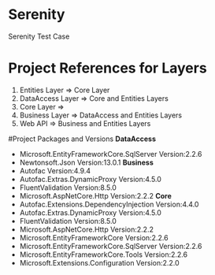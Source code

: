 # Serenity
Serenity Test Case

# Project References for Layers

1. Entities Layer => Core Layer
2. DataAccess Layer => Core and Entities Layers
3. Core Layer => 
4. Business Layer => DataAccess and Entities Layers
5. Web API => Business and Entities Layers

#Project Packages and Versions
**DataAccess**
- Microsoft.EntityFrameworkCore.SqlServer Version:2.2.6
- Newtonsoft.Json Version:13.0.1
**Business**
- Autofac Version:4.9.4
- Autofac.Extras.DynamicProxy Version:4.5.0
- FluentValidation Version:8.5.0
- Microsoft.AspNetCore.Http Version:2.2.2
**Core**
- Autofac.Extensions.DependencyInjection Version:4.4.0
- Autofac.Extras.DynamicProxy Version:4.5.0
- FluentValidation Version:8.5.0
- Microsoft.AspNetCore.Http Version:2.2.2
- Microsoft.EntityFrameworkCore Version:2.2.6
- Microsoft.EntityFrameworkCore.SqlServer Version:2.2.6
- Microsoft.EntityFrameworkCore.Tools Version:2.2.6
- Microsoft.Extensions.Configuration Version:2.2.0
